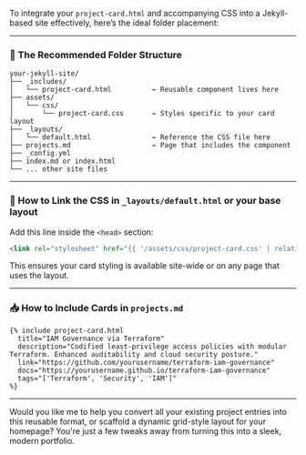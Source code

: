 To integrate your `project-card.html` and accompanying CSS into a Jekyll-based site effectively, here’s the ideal folder placement:

---

### 📁 The Recommended Folder Structure

```
your-jekyll-site/
├── _includes/
│   └── project-card.html          ← Reusable component lives here
├── assets/
│   └── css/
│       └── project-card.css       ← Styles specific to your card layout
├── _layouts/
│   └── default.html               ← Reference the CSS file here
├── projects.md                    ← Page that includes the component
├── _config.yml
├── index.md or index.html
└── ... other site files
```

---

### 🔗 How to Link the CSS in `_layouts/default.html` or your base layout

Add this line inside the `<head>` section:

```html
<link rel="stylesheet" href="{{ '/assets/css/project-card.css' | relative_url }}">
```

This ensures your card styling is available site-wide or on any page that uses the layout.

---

### 📥 How to Include Cards in `projects.md`

```liquid
{% include project-card.html
  title="IAM Governance via Terraform"
  description="Codified least-privilege access policies with modular Terraform. Enhanced auditability and cloud security posture."
  link="https://github.com/yourusername/terraform-iam-governance"
  docs="https://yourusername.github.io/terraform-iam-governance"
  tags="['Terraform', 'Security', 'IAM']"
%}
```

---

Would you like me to help you convert all your existing project entries into this reusable format, or scaffold a dynamic grid-style layout for your homepage? You're just a few tweaks away from turning this into a sleek, modern portfolio.
